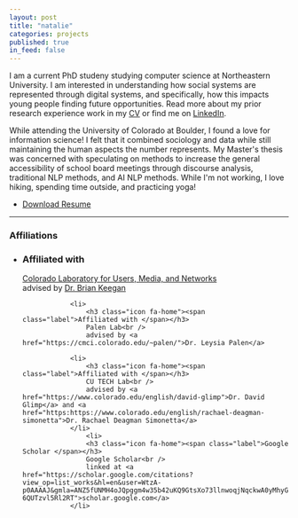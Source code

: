 ```yaml
---
layout: post
title: "natalie"
categories: projects
published: true
in_feed: false
---
```

I am a current PhD studeny studying computer science at Northeastern University. I am interested in understanding how social systems are represented through digital systems, and specifically, how this impacts young people finding future opportunities. Read more about my prior research experience work in my [CV](https://drive.google.com/file/d/1s7O6hNLyUA9vis3M58tvVzdTR4himDYX/view?usp=sharing) or find me on [LinkedIn](https://www.linkedin.com/in/natalie-rm-castro?utm_source=share&utm_campaign=share_via&utm_content=profile&utm_medium=ios_app).


While attending the University of Colorado at Boulder, I found a love for information science! I felt that it combined sociology and data while still maintaining the human aspects the number represents. My Master's thesis was concerned with speculating on methods to increase the general accessibility of school board meetings through discourse analysis, traditional NLP methods, and AI NLP methods. While I'm not working, I love hiking, spending time outside, and practicing yoga!
 <section>
<ul class="actions">
		<li><a href="https://drive.google.com/uc?export-download&id=1s7O6hNLyUA9vis3M58tvVzdTR4himDYX" class="buttonprimary icon fa-download">Download Resume</a></li>
	</ul>
 </section>



---

<div class="col-4 col-12-small">
	<h3> Affiliations</h3>
			<ul class="labeled-icons">
				<li>
					<h3 class="icon fa-home"><span class="label">Affiliated with </span></h3>
					<a href="https://columnlab.github.io/">Colorado Laboratory for Users, Media, and Networks</a><br />
					advised by <a href="https://www.brianckeegan.com/">Dr. Brian Keegan</a>
				</li>
    					
				<li>
					<h3 class="icon fa-home"><span class="label">Affiliated with </span></h3>
					Palen Lab<br />
					advised by <a href="https://cmci.colorado.edu/~palen/">Dr. Leysia Palen</a>
					
				<li>
					<h3 class="icon fa-home"><span class="label">Affiliated with </span></h3>
					CU TECH Lab<br />
					advised by <a href="https://www.colorado.edu/english/david-glimp">Dr. David Glimp</a> and <a href="https:https://www.colorado.edu/english/rachael-deagman-simonetta">Dr. Rachael Deagman Simonetta</a>
				</li>
    				<li>
					<h3 class="icon fa-home"><span class="label">Google Scholar </span></h3>
					Google Scholar<br />
					linked at <a href="https://scholar.google.com/citations?view_op=list_works&hl=en&user=WtzA-p0AAAAJ&gmla=ANZ5fUNMH4oJQpggm4w35b42uKQ9GtsXo73llnwoqjNqckwA0yMhyGVTV8sBgb_bw81xINuwW_pg2ymyYgFSSM5Y4T8JakkE_uqbSB-6QUTzvl5Rl2RT">scholar.google.com</a>
				</li>
	
